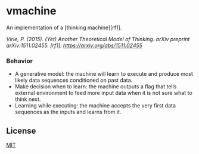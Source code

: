 # vmachine
An implementation of a [thinking machine][rf1].

<cite>Virie, P. (2015). (Yet) Another Theoretical Model of Thinking. arXiv preprint arXiv:1511.02455.<cite>
   [rf1]: <https://arxiv.org/abs/1511.02455>
   
### Behavior

* A generative model: the machine will learn to execute and produce most likely data sequences conditioned on past data.
* Make decision when to learn: the machine outputs a flag that tells external environment to feed more input data when it is not sure what to think next.
* Learning while executing: the machine accepts the very first data sequences as the inputs and learns from it.
   
License
----

[MIT](./LICENSE)


